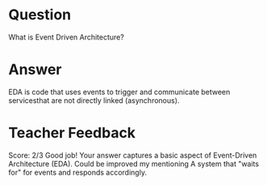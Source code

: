 # Question

What is Event Driven Architecture?

# Answer

EDA is code that uses events to trigger and communicate between servicesthat are not directly linked (asynchronous).

# Teacher Feedback

Score: 2/3
Good job! Your answer captures a basic aspect of Event-Driven Architecture (EDA). Could be improved my mentioning A system that "waits for" for events and responds accordingly.